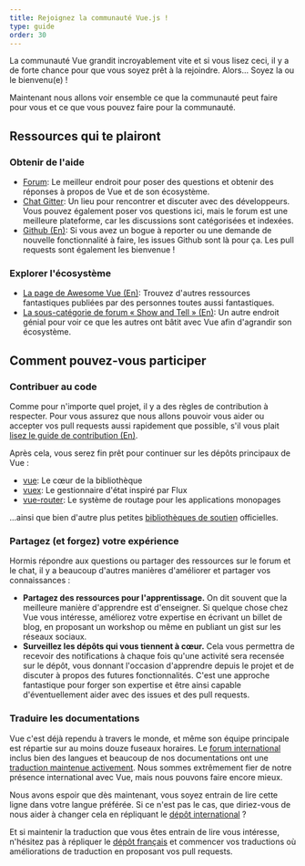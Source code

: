```yaml
---
title: Rejoignez la communauté Vue.js !
type: guide
order: 30
---
```


La communauté Vue grandit incroyablement vite et si vous lisez ceci, il y a de forte chance pour que vous soyez prêt à la rejoindre. Alors... Soyez la ou le bienvenu(e) !

Maintenant nous allons voir ensemble ce que la communauté peut faire pour vous et ce que vous pouvez faire pour la communauté.

## Ressources qui te plairont

### Obtenir de l'aide

- [Forum](https://forum.vuejs.org/c/french): Le meilleur endroit pour poser des questions et obtenir des réponses à propos de Vue et de son écosystème.
- [Chat Gitter](https://gitter.im/vuejs-fr/vue): Un lieu pour rencontrer et discuter avec des développeurs. Vous pouvez également poser vos questions ici, mais le forum est une meilleure plateforme, car les discussions sont catégorisées et indexées.
- [Github (En)](https://github.com/vuejs): Si vous avez un bogue à reporter ou une demande de nouvelle fonctionnalité à faire, les issues Github sont là pour ça. Les pull requests sont également les bienvenue !

### Explorer l'écosystème

- [La page de Awesome Vue (En)](https://github.com/vuejs/awesome-vue): Trouvez d'autres ressources fantastiques publiées par des personnes toutes aussi fantastiques.
- [La sous-catégorie de forum « Show and Tell » (En)](http://forum.vuejs.org/c/show-and-tell): Un autre endroit génial pour voir ce que les autres ont bâtit avec Vue afin d'agrandir son écosystème.

## Comment pouvez-vous participer

### Contribuer au code

Comme pour n'importe quel projet, il y a des règles de contribution à respecter. Pour vous assurez que nous allons pouvoir vous aider ou accepter vos pull requests aussi rapidement que possible, s'il vous plait [lisez le guide de contribution (En)](https://github.com/vuejs/vue/blob/dev/.github/CONTRIBUTING.md).

Après cela, vous serez fin prêt pour continuer sur les dépôts principaux de Vue :

- [vue](https://github.com/vuejs/vue): Le cœur de la bibliothèque
- [vuex](https://github.com/vuejs/vuex): Le gestionnaire d'état inspiré par Flux
- [vue-router](https://github.com/vuejs/vue-router): Le système de routage pour les applications monopages

...ainsi que bien d'autre plus petites [bibliothèques de soutien](https://github.com/vuejs) officielles.

### Partagez (et forgez) votre expérience

Hormis répondre aux questions ou partager des ressources sur le forum et le chat, il y a beaucoup d'autres manières d'améliorer et partager vos connaissances :

- **Partagez des ressources pour l'apprentissage.** On dit souvent que la meilleure manière d'apprendre est d'enseigner. Si quelque chose chez Vue vous intéresse, améliorez votre expertise en écrivant un billet de blog, en proposant un workshop ou même en publiant un gist sur les réseaux sociaux.
- **Surveillez les dépôts qui vous tiennent à cœur.** Cela vous permettra de recevoir des notifications à chaque fois qu'une activité sera recensée sur le dépôt, vous donnant l'occasion d'apprendre depuis le projet et de discuter à propos des futures fonctionnalités. C'est une approche fantastique pour forger son expertise et être ainsi capable d'éventuellement aider avec des issues et des pull requests.

### Traduire les documentations

Vue c'est déjà rependu à travers le monde, et même son équipe principale est répartie sur au moins douze fuseaux horaires. Le [forum international](http://forum.vuejs.org/) inclus bien des langues et beaucoup de nos documentations ont une [traduction maintenue activement](https://github.com/vuejs?utf8=%E2%9C%93&query=vuejs.org). Nous sommes extrêmement fier de notre présence international avec Vue, mais nous pouvons faire encore mieux.

Nous avons espoir que dès maintenant, vous soyez entrain de lire cette ligne dans votre langue préférée. Si ce n'est pas le cas, que diriez-vous de nous aider à changer cela en répliquant le [dépôt international](https://github.com/vuejs/vuejs.org/) ?

Et si maintenir la traduction que vous êtes entrain de lire vous intéresse, n'hésitez pas à répliquer le [dépôt français](https://github.com/vuejs-fr/vuejs.org/) et commencer vos traductions où améliorations de traduction en proposant vos pull requests.
